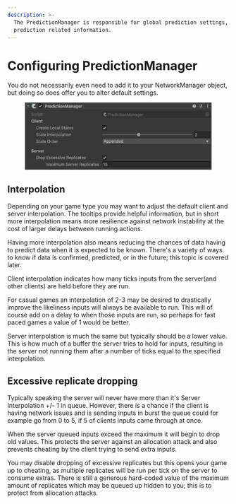 ```yaml
---
description: >-
  The PredictionManager is responsible for global prediction settings, and other
  prediction related information.
---
```


# Configuring PredictionManager

You do not necessarily even need to add it to your NetworkManager object, but doing so does offer you to alter default settings.

<figure><img src="../../../.gitbook/assets/prediction-manager-component (1).png" alt=""><figcaption></figcaption></figure>

## Interpolation

Depending on your game type you may want to adjust the default client and server interpolation. The tooltips provide helpful information, but in short more interpolation means more resilience against network instability at the cost of larger delays between running actions.

Having more interpolation also means reducing the chances of data having to predict data when it is expected to be known. There's a variety of ways to know if data is confirmed, predicted, or in the future; this topic is covered later.

Client interpolation indicates how many ticks inputs from the server(and other clients) are held before they are run.

For casual games an interpolation of 2-3 may be desired to drastically improve the likeliness inputs will always be available to run. This will of course add on a delay to when those inputs are run, so perhaps for fast paced games a value of 1 would be better.

Server interpolation is much the same but typically should be a lower value. This is how much of a buffer the server tries to hold for inputs, resulting in the server not running them after a number of ticks equal to the specified interpolation.

## Excessive replicate dropping

Typically speaking the server will never have more than it's Server Interpolation +/- 1 in queue. However, there is a chance if the client is having network issues and is sending inputs in burst the queue could for example go from 0 to 5, if 5 of clients inputs came through at once.

When the server queued inputs exceed the maximum it will begin to drop old values. This protects the server against an allocation attack and also prevents cheating by the client trying to send extra inputs.

You may disable dropping of excessive replicates but this opens your game up to cheating, as multiple replicates will be run per tick on the server to consume extras. There is still a generous hard-coded value of the maximum amount of replicates which may be queued up hidden to you; this is to protect from allocation attacks.
